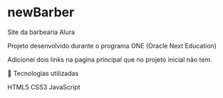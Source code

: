 # newBarber
Site da barbearia Alura

Projeto desenvolvido durante  o   programa
ONE (Oracle Next Education) 

Adicionei dois links na pagina principal
que no projeto inicial não tem.

🔧 Tecnologias utilizadas

HTML5 CSS3 JavaScript
